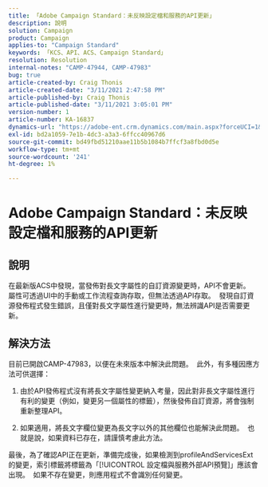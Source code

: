 ```yaml
---
title: 「Adobe Campaign Standard：未反映設定檔和服務的API更新」
description: 說明
solution: Campaign
product: Campaign
applies-to: "Campaign Standard"
keywords: 「KCS、API、ACS、Campaign Standard」
resolution: Resolution
internal-notes: "CAMP-47944, CAMP-47983"
bug: true
article-created-by: Craig Thonis
article-created-date: "3/11/2021 2:47:58 PM"
article-published-by: Craig Thonis
article-published-date: "3/11/2021 3:05:01 PM"
version-number: 1
article-number: KA-16837
dynamics-url: "https://adobe-ent.crm.dynamics.com/main.aspx?forceUCI=1&pagetype=entityrecord&etn=knowledgearticle&id=9e584fc3-7882-eb11-a812-000d3a3b2c6b"
exl-id: bd2a1059-7e1b-4dc3-a3a3-6ffcc40967d6
source-git-commit: bd49fbd51210aae11b5b1084b7ffcf3a8fbd0d5e
workflow-type: tm+mt
source-wordcount: '241'
ht-degree: 1%

---
```


# Adobe Campaign Standard：未反映設定檔和服務的API更新

## 說明


在最新版ACS中發現，當發佈對長文字屬性的自訂資源變更時，API不會更新。  屬性可透過UI中的手動或工作流程查詢存取，但無法透過API存取。  發現自訂資源發佈程式發生錯誤，且僅對長文字屬性進行變更時，無法辨識API是否需要更新。


## 解決方法


目前已開啟CAMP-47983，以便在未來版本中解決此問題。  此外，有多種因應方法可供選擇：

1) 由於API發佈程式沒有將長文字屬性變更納入考量，因此對非長文字屬性進行有利的變更（例如，變更另一個屬性的標籤），然後發佈自訂資源，將會強制重新整理API。

2) 如果適用，將長文字欄位變更為長文字以外的其他欄位也能解決此問題。  也就是說，如果資料已存在，請謹慎考慮此方法。



最後，為了確認API正在更新，準備完成後，如果檢測到profileAndServicesExt的變更，索引標籤將標籤為「[!UICONTROL 設定檔與服務外部API預覽]」應該會出現。  如果不存在變更，則應用程式不會識別任何變更。
